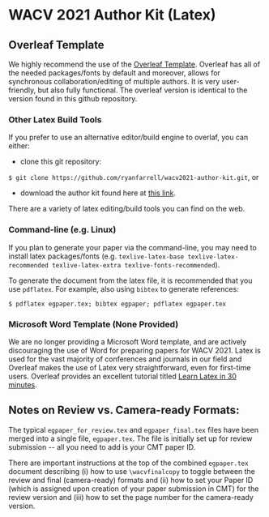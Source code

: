 # WACV 2021 Author Kit (Latex)

## Overleaf Template
We highly recommend the use of the [Overleaf Template](http://foo).  Overleaf has all of the needed packages/fonts by default and moreover, allows for synchronous collaboration/editing of multiple authors.  It is very user-friendly, but also fully functional.  The overleaf version is identical to the version found in this github repository.

### Other Latex Build Tools
If you prefer to use an alternative editor/build engine to overlaf, you can either:
* clone this git repository:

```$ git clone https://github.com/ryanfarrell/wacv2021-author-kit.git```, or
* download the author kit found here at [this link](https://github.com/ryanfarrell/wacv2021-author-kit/archive/master.zip).

There are a variety of latex editing/build tools you can find on the web.

### Command-line (e.g. Linux)
If you plan to generate your paper via the command-line, you may need to install latex packages/fonts (e.g. `texlive-latex-base texlive-latex-recommended texlive-latex-extra texlive-fonts-recommended`).

To generate the document from the latex file, it is recommended that you use `pdflatex`.  For example, also using `bibtex` to generate references:

```$ pdflatex egpaper.tex; bibtex egpaper; pdflatex egpaper.tex```

### Microsoft Word Template (None Provided)
We are no longer providing a Microsoft Word template, and are actively discouraging the use of Word for preparing papers for WACV 2021.  Latex is used for the vast majority of conferences and journals in our field and Overleaf makes the use of Latex very straightforward, even for first-time users.  Overleaf provides an excellent tutorial titled [Learn Latex in 30 minutes](https://www.overleaf.com/learn/latex/Learn_LaTeX_in_30_minutes).


## Notes on Review vs. Camera-ready Formats:
The typical `egpaper_for_review.tex` and `egpaper_final.tex` files have been merged into a single file, `egpaper.tex`.  The file is initially set up for review submission -- all you need to add is your CMT paper ID.

There are important instructions at the top of the combined `egpaper.tex` document describing (i) how to use `\wacvfinalcopy` to toggle between the review and final (camera-ready) formats and (ii) how to set your Paper ID (which is assigned upon creation of your paper submission in CMT) for the review version and (iii) how to set the page number for the camera-ready version.
